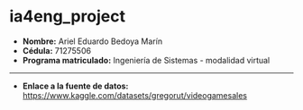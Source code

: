 # ia4eng_project
- **Nombre:** Ariel Eduardo Bedoya Marín
- **Cédula:** 71275506
- **Programa matriculado:** Ingeniería de Sistemas - modalidad virtual
___
- **Enlace a la fuente de datos:** <https://www.kaggle.com/datasets/gregorut/videogamesales>
